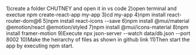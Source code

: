 1)create a folder CHUTNEY and open it in vs code
2)open terminal and exectue npm create-react-app my-app
3)cd my-app
4)npm install react-router-dom@6
5)npm install react-icons --save
6)npm install @mui/material @emotion/react @emotion/styled
7)npm install @mui/icons-material
8)npm install framer-motion
9)Execute npx json-server --watch data/db.json --port 8002
10)Make the heirarchy of files as shown in github link
11)Then start the app by executing npm start.
